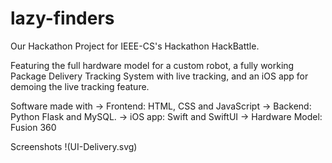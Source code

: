 # lazy-finders

Our Hackathon Project for IEEE-CS's Hackathon HackBattle.

Featuring the full hardware model for a custom robot, a fully working Package Delivery Tracking System with live tracking,
and an iOS app for demoing the live tracking feature.

Software made with
-> Frontend: HTML, CSS and JavaScript
-> Backend: Python Flask and MySQL.
-> iOS app: Swift and SwiftUI
-> Hardware Model: Fusion 360

Screenshots
!(UI-Delivery.svg)
